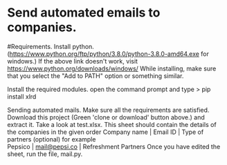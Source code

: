 # Send automated emails to companies.

#Requirements.
  Install python. (https://www.python.org/ftp/python/3.8.0/python-3.8.0-amd64.exe for windows.)
    If the above link doesn't work, visit https://www.python.org/downloads/windows/
    While installing, make sure that you select the "Add to PATH" option or something similar.
  
  Install the required modules.
    open the command prompt and type
      > pip install xlrd

Sending automated mails.
  Make sure all the requirements are satisfied.
  Download this project (Green 'clone or download' button above.) and extract it.
  Take a look at test.xlsx.
    This sheet should contain the details of the companies in the given order
    Company name | Email ID | Type of partners (optional)
    for example  
    Pepsico | mail@pepsi.co | Refreshment Partners
  Once you have edited the sheet, run the file, mail.py.
  

